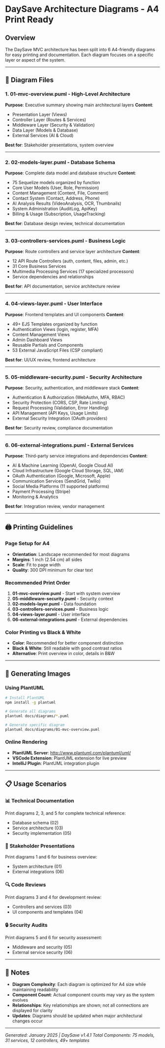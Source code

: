 # DaySave Architecture Diagrams - A4 Print Ready

## Overview
The DaySave MVC architecture has been split into 6 A4-friendly diagrams for easy printing and documentation. Each diagram focuses on a specific layer or aspect of the system.

---

## 📄 Diagram Files

### 1. **01-mvc-overview.puml** - High-Level Architecture
**Purpose**: Executive summary showing main architectural layers
**Content**: 
- Presentation Layer (Views)
- Controller Layer (Routes & Services)
- Middleware Layer (Security & Validation)
- Data Layer (Models & Database)
- External Services (AI & Cloud)

**Best for**: Stakeholder presentations, system overview

---

### 2. **02-models-layer.puml** - Database Schema
**Purpose**: Complete data model and database structure
**Content**:
- 75 Sequelize models organized by function
- Core User Models (User, Role, Permission)
- Content Management (Content, File, Comment)
- Contact System (Contact, Address, Phone)
- AI Analysis Results (VideoAnalysis, OCR, Thumbnails)
- System Administration (AuditLog, ApiKey)
- Billing & Usage (Subscription, UsageTracking)

**Best for**: Database design review, technical documentation

---

### 3. **03-controllers-services.puml** - Business Logic
**Purpose**: Route controllers and service layer architecture
**Content**:
- 12 API Route Controllers (auth, content, files, admin, etc.)
- 31 Core Business Services
- Multimedia Processing Services (17 specialized processors)
- Service dependencies and relationships

**Best for**: API documentation, service architecture review

---

### 4. **04-views-layer.puml** - User Interface
**Purpose**: Frontend templates and UI components
**Content**:
- 49+ EJS Templates organized by function
- Authentication Views (login, register, MFA)
- Content Management Views
- Admin Dashboard Views
- Reusable Partials and Components
- 53 External JavaScript Files (CSP compliant)

**Best for**: UI/UX review, frontend architecture

---

### 5. **05-middleware-security.puml** - Security Architecture
**Purpose**: Security, authentication, and middleware stack
**Content**:
- Authentication & Authorization (WebAuthn, MFA, RBAC)
- Security Protection (CORS, CSP, Rate Limiting)
- Request Processing (Validation, Error Handling)
- API Management (API Keys, Usage Limits)
- External Security Integration (OAuth providers)

**Best for**: Security review, compliance documentation

---

### 6. **06-external-integrations.puml** - External Services
**Purpose**: Third-party service integrations and dependencies
**Content**:
- AI & Machine Learning (OpenAI, Google Cloud AI)
- Cloud Infrastructure (Google Cloud Storage, SQL, IAM)
- OAuth Authentication (Google, Microsoft, Apple)
- Communication Services (SendGrid, Twilio)
- Social Media Platforms (11 supported platforms)
- Payment Processing (Stripe)
- Monitoring & Analytics

**Best for**: Integration review, vendor management

---

## 🖨️ Printing Guidelines

### Page Setup for A4
- **Orientation**: Landscape recommended for most diagrams
- **Margins**: 1 inch (2.54 cm) all sides
- **Scale**: Fit to page width
- **Quality**: 300 DPI minimum for clear text

### Recommended Print Order
1. **01-mvc-overview.puml** - Start with system overview
2. **05-middleware-security.puml** - Security context
3. **02-models-layer.puml** - Data foundation
4. **03-controllers-services.puml** - Business logic
5. **04-views-layer.puml** - User interface
6. **06-external-integrations.puml** - External dependencies

### Color Printing vs Black & White
- **Color**: Recommended for better component distinction
- **Black & White**: Still readable with good contrast ratios
- **Alternative**: Print overview in color, details in B&W

---

## 🔧 Generating Images

### Using PlantUML
```bash
# Install PlantUML
npm install -g plantuml

# Generate all diagrams
plantuml docs/diagrams/*.puml

# Generate specific diagram
plantuml docs/diagrams/01-mvc-overview.puml
```

### Online Rendering
- **PlantUML Server**: http://www.plantuml.com/plantuml/uml/
- **VSCode Extension**: PlantUML extension for live preview
- **IntelliJ Plugin**: PlantUML integration plugin

---

## 📋 Usage Scenarios

### 📊 **Technical Documentation**
Print diagrams 2, 3, and 5 for complete technical reference:
- Database schema (02)
- Service architecture (03) 
- Security implementation (05)

### 👥 **Stakeholder Presentations**
Print diagrams 1 and 6 for business overview:
- System architecture (01)
- External integrations (06)

### 🔍 **Code Reviews**
Print diagrams 3 and 4 for development review:
- Controllers and services (03)
- UI components and templates (04)

### 🔒 **Security Audits**
Print diagrams 5 and 6 for security assessment:
- Middleware and security (05)
- External service security (06)

---

## 📝 Notes

- **Diagram Complexity**: Each diagram is optimized for A4 size while maintaining readability
- **Component Count**: Actual component counts may vary as the system evolves
- **Relationships**: Key relationships are shown; not all connections are displayed for clarity
- **Updates**: Diagrams should be updated when major architectural changes occur

---

*Generated: January 2025 | DaySave v1.4.1*
*Total Components: 75 models, 31 services, 12 controllers, 49+ templates*